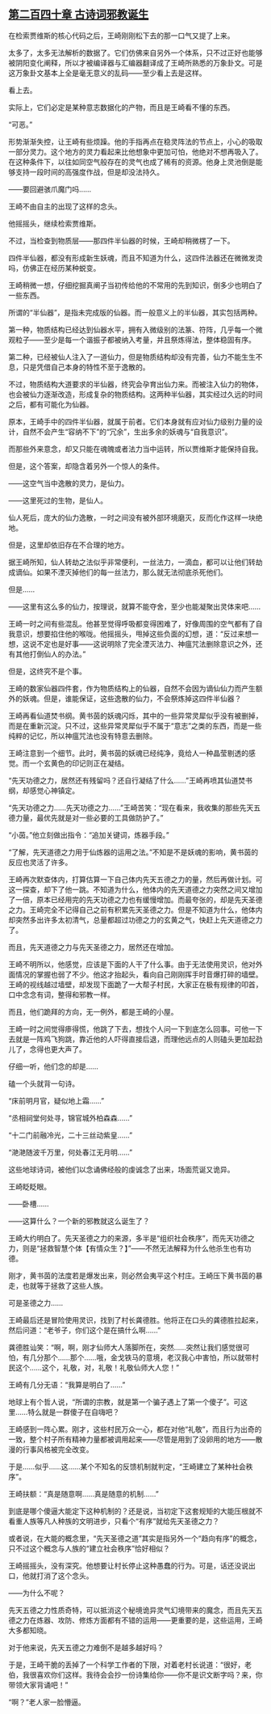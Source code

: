 ## [第二百四十章 古诗词邪教诞生](https://www.xxbiquge.com/11_11207/9173406.html)


  在检索贾维斯的核心代码之后，王崎刚刚松下去的那一口气又提了上来。

  太多了，太多无法解析的数据了。它们仿佛来自另外一个体系，只不过正好也能够被阴阳变化阐释，所以才被编译器与汇编器翻译成了王崎所熟悉的万象卦文。可是这万象卦文基本上全是毫无意义的乱码——至少看上去是这样。

  看上去。

  实际上，它们必定是某种意志数据化的产物，而且是王崎看不懂的东西。

  “可恶。”

  形势渐渐失控，让王崎有些烦躁。他的手指再点在稳灵阵法的节点上，小心的吸取一部分灵力。这个地方的灵力看起来比他想象中更加可怕，他绝对不想再吸入了。在这种条件下，以往如同空气般存在的灵气也成了稀有的资源。他身上灵池倒是能够支持一段时间的高强度作战，但是却没法持久。

  ——要回避骇爪魔门吗……

  王崎不由自主的出现了这样的念头。

  他摇摇头，继续检索贾维斯。

  不过，当检查到物质层——那四件半仙器的时候，王崎却稍微楞了一下。

  四件半仙器，都没有形成新生妖魂，而且不知道为什么，这四件法器还在微微发烫吗，仿佛正在经历某种蜕变。

  王崎稍微一想，仔细挖掘真阐子当初传给他的不常用的先到知识，倒多少也明白了一些东西。

  所谓的“半仙器”，是指未完成版的仙器。而一般意义上的半仙器，其实包括两种。

  第一种，物质结构已经达到仙器水平，拥有入微级别的法篆、符阵，几乎每一个微观粒子——至少是每一个谐振子都被纳入考量，并且祭炼得法，整体稳固有序。

  第二种，已经被仙人注入了一道仙力，但是物质结构却没有完善，仙力不能生生不息，只是凭借自己本身的特性不至于逸散的。

  不过，物质结构大道要求的半仙器，终究会孕育出仙力来。而被注入仙力的物体，也会被仙力逐渐改造，形成复杂的物质结构。这两种半仙器，其实经过久远的时间之后，都有可能化为仙器。

  原本，王崎手中的四件半仙器，就属于前者。它们本身就有应对仙力级别力量的设计，自然不会产生“容纳不下”的“冗余”，生出多余的妖魂与“自我意识”。

  而那些外来意念，却又只能在魂魄或者法力当中运转，所以贾维斯才能保持自我。

  但是，这个答案，却隐含着另外一个惊人的条件。

  ——这空气当中逸散的灵力，是仙力。

  ——这里死过的生物，是仙人。

  仙人死后，庞大的仙力逸散，一时之间没有被外部环境磨灭，反而化作这样一块绝地。

  但是，这里却依旧存在不合理的地方。

  据王崎所知，仙人转劫之法似乎非常便利，一丝法力，一滴血，都可以让他们转劫成谪仙。如果不湮灭掉他们的每一丝法力，那么就无法彻底杀死他们。

  但是……

  ——这里有这么多的仙力，按理说，就算不能夺舍，至少也能凝聚出灵体来吧……

  王崎一时之间有些混乱。他甚至觉得呼吸都变得困难了，好像周围的空气都有了自我意识，想要掐住他的喉咙。他摇摇头，甩掉这些负面的幻想，道：“反过来想一想，这说不定也是好事——这说明除了完全湮灭法力、神瘟咒法删除意识之外，还有其他打倒仙人的办法。”

  但是，这终究不是个事。

  王崎的数家仙器四件套，作为物质结构上的仙器，自然不会因为谪仙仙力而产生额外的妖魂。但是，谁能保证，这些逸散的仙力，不会祭炼掉这四件半仙器？

  王崎再看仙道焚书纲。黄书茵的妖魂闪烁，其中的一些异常灵犀似乎没有被删掉，而是在重新沉淀。只不过，这些异常灵犀似乎不属于“意志”之类的东西，而是一些纯粹的记忆，所以神瘟咒法也没有特意去删除。

  王崎注意到一个细节。此时，黄书茵的妖魂已经纯净，竟给人一种晶莹剔透的感觉。而一个玄黄色的印记则正在凝结。

  “先天功德之力，居然还有残留吗？还自行凝结了什么……”王崎再喷其仙道焚书纲，却感觉心神镇定。

  “先天功德之力……先天功德之力……”王崎苦笑：“现在看来，我收集的那些先天五德力量，最优先就是对一些必要的工具做防护了。”

  “小茵。”他立刻做出指令：“追加关键词，炼器手段。”

  “了解，先天道德之力用于仙炼器的运用之法。”不知是不是妖魂的影响，黄书茵的反应也灵活了许多。

  王崎再次默查体内，打算估算一下自己体内先天五德之力的量，然后再做计划。可这一探查，却下了他一跳。不知道为什么，他体内的先天道德之力突然之间又增加了一倍，原本已经用完的先天功德之力也有缓慢增加。而最夸张的，却是先天圣德之力。王崎完全不记得自己之前有积累先天圣德之力。但是不知道为什么，他体内却突然多出许多太初清气，总量都超过功德之力的玄黄之气，快赶上先天道德之力了。

  而且，先天道德之力与先天圣德之力，居然还在增加。

  王崎不明所以，他感觉，应该是下面的人干了什么事。由于无法使用灵识，他对外面情况的掌握也弱了不少。他这才抬起头，看向自己刚刚挥手时音爆打碎的墙壁。王崎的视线越过墙壁，却发现下面跪了一大帮子村民，大家正在极有规律的叩首，口中念念有词，整得和邪教一样。

  而且，他们跪拜的方向，无一例外，都是王崎的小屋。

  王崎一时之间觉得瘆得慌，他跳了下去，想找个人问一下到底怎么回事。可他一下去就是一阵鸡飞狗跳，靠近他的人吓得直接后退，而理他远点的人则磕头更加起劲儿了，念得也更大声了。

  仔细一听，他们念的却是……

  磕一个头就背一句诗。

  “床前明月官，疑似地上霜……”

  “丞相祠堂何处寻，锦官城外柏森森……”

  “十二门前融冷光，二十三丝动紫皇……”

  “滟滟随波千万里，何处春江无月明……”

  这些地球诗词，被他们以念诵佛经般的虔诚念了出来，场面荒诞又诡异。

  王崎眨眨眼。

  ——卧槽……

  ——这算什么？一个新的邪教就这么诞生了？

  王崎大约明白了。先天圣德之力的来源，多半是“组织社会秩序”，而先天功德之力，则是“拯救智慧个体【有情众生？】”——不然无法解释为什么他杀生也有功德。

  刚才，黄书茵的法度若是爆发出来，则必然会夷平这个村庄。王崎压下黄书茵的暴走，也就等于拯救了这些人族。

  可是圣德之力……

  王崎最后还是冒险使用灵识，找到了村长龚德胜。他将正在口头的龚德胜拉起来，然后问道：“老爷子，你们这个是在搞什么啊……”

  龚德胜讪笑：“啊，啊，刚才仙师大人落脚所在，突然……突然让我们感觉很可怕，有几分那个……那个……哦，金戈铁马的意境，老汉我心中害怕，所以就带村民这个……这个，礼敬，对，礼敬！礼敬仙师大人您！”

  王崎有几分无语：“我算是明白了……”

  地球上有个哲人说，“所谓的宗教，就是第一个骗子遇上了第一个傻子”。可这里……特么就是一群傻子在自嗨吧？

  王崎感到一阵心累。刚才，这些村民万众一心，都在对他“礼敬”，而且行为出奇的一致，整个村子所有精神力量都被调用起来——尽管是用到了没卵用的地方——散漫的行事风格被完全改变。

  于是……似乎……这……某个不知名的反馈机制就判定，“王崎建立了某种社会秩序”。

  王崎扶额：“真是随意啊……真是随意的机制……”

  到底是哪个傻逼大能定下这种机制的？还是说，当初定下这套规矩的大能压根就不看重人族等凡人种族的文明进步，只看个“有序”就给先天圣德之力？

  或者说，在大能的概念里，“先天圣德之道”其实是指另外一个“趋向有序”的概念，只不过这个概念与人族的“建立社会秩序”恰好相似？

  王崎摇摇头，没有深究。他想要让村长停止这种愚蠢的行为。可是，话还没说出口，他就打消了这个念头。

  ——为什么不呢？

  先天五德之力性质奇特，可以抵消这个秘境诡异灵气幻境带来的魔念，而且先天五德之力在炼器、攻防、修炼方面都有不错的运用——更重要的是，这些运用，王崎大多都知晓。

  对于他来说，先天五德之力难倒不是越多越好吗？

  于是，王崎干脆的丢掉了一个科学工作者的下限，对着老村长说道：“很好，老伯，我很喜欢你们这样。我待会会抄一份诗集给你——你不是识文断字吗？来，你带领大家背诵吧！”

  “啊？”老人家一脸懵逼。
